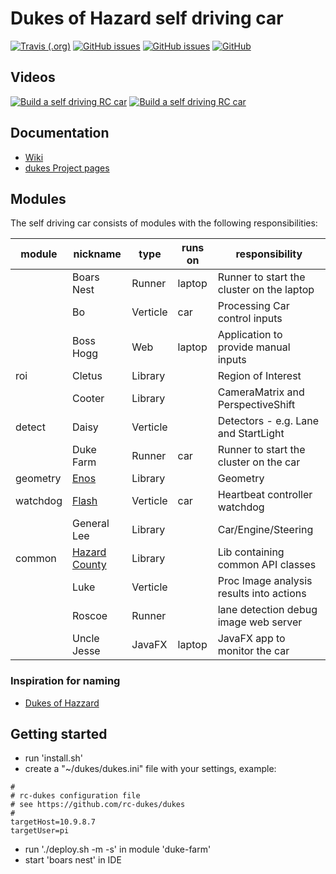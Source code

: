 # Dukes of Hazard self driving car

[![Travis (.org)](https://img.shields.io/travis/rc-dukes/dukes.svg)](https://travis-ci.org/rc-dukes/dukes)
[![GitHub issues](https://img.shields.io/github/issues/rc-dukes/dukes.svg)](https://github.com/rc-dukes/dukes/issues)
[![GitHub issues](https://img.shields.io/github/issues-closed/rc-dukes/dukes.svg)](https://github.com/rc-dukes/dukes/issues/?q=is%3Aissue+is%3Aclosed)
[![GitHub](https://img.shields.io/github/license/rc-dukes/dukes.svg)](https://www.apache.org/licenses/LICENSE-2.0)


## Videos
[![Build a self driving RC car](http://img.youtube.com/vi/OL0vg1WmI6I/0.jpg)](http://www.youtube.com/watch?v=OL0vg1WmI6I "Building a self driving RC car")
[![Build a self driving RC car](http://img.youtube.com/vi/YeUMtQyvZKM/0.jpg)](http://www.youtube.com/watch?v=YeUMtQyvZKM "Building a self driving RC car")

## Documentation
* [Wiki](http://wiki.bitplan.com/index.php/Self_Driving_RC_Car)
* [dukes Project pages](https://rc-dukes.github.io/dukes)

## Modules
The self driving car consists of modules with the following responsibilities:


| module        | nickname      | type     | runs on | responsibility                            |  
|---------------|---------------|----------|---------|-------------------------------------------|  
|               | Boars Nest    | Runner   | laptop  | Runner to start the cluster on the laptop |
|               | Bo            | Verticle | car     | Processing Car control inputs
|               | Boss Hogg     | Web      | laptop  | Application to provide manual inputs
| roi           | Cletus        | Library  |         | Region of Interest
|               | Cooter        | Library  |         | CameraMatrix and PerspectiveShift
| detect        | Daisy         | Verticle |         | Detectors - e.g. Lane and StartLight
|               | Duke Farm     | Runner   | car     | Runner to start the cluster on the car
| geometry      | [Enos](https://en.wikipedia.org/wiki/The_Dukes_of_Hazzard#Enos) | Library  |         | Geometry
| watchdog      | [Flash](https://en.wikipedia.org/wiki/The_Dukes_of_Hazzard#Flash)         | Verticle | car     | Heartbeat controller watchdog     
|               | General Lee   | Library  |         | Car/Engine/Steering
| common        | [Hazard County](https://en.wikipedia.org/wiki/Hazzard_County,_Georgia) | Library  |         | Lib containing common API classes
|               | Luke          | Verticle |         | Proc Image analysis results into actions
|               | Roscoe        | Runner   |         | lane detection debug image web server
|               | Uncle Jesse   | JavaFX   | laptop  | JavaFX app to monitor the car

### Inspiration for naming
* [Dukes of Hazzard](https://en.wikipedia.org/wiki/The_Dukes_of_Hazzard)


## Getting started
- run 'install.sh'
- create a "~/dukes/dukes.ini" file with your settings, example:
```
#
# rc-dukes configuration file
# see https://github.com/rc-dukes/dukes
#
targetHost=10.9.8.7
targetUser=pi
```
- run './deploy.sh -m -s' in module 'duke-farm'
- start 'boars nest' in IDE
